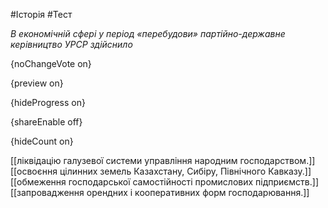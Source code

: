 #Історія #Тест

*В економічній сфері у період «перебудови» партійно-державне керівництво УРСР здійснило*

{noChangeVote on}

{preview on}

{hideProgress on}

{shareEnable off}

{hideCount on}

[[ліквідацію галузевої системи управління народним господарством.]]
[[освоєння цілинних земель Казахстану, Сибіру, Північного Кавказу.]]
[[обмеження господарської самостійності промислових підприємств.]]
[[запровадження орендних і кооперативних форм господарювання.]]
